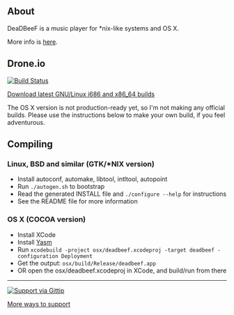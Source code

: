 ## About

DeaDBeeF is a music player for \*nix-like systems and OS X.

More info is [here](http://deadbeef.sf.net).

## Drone.io

[![Build Status](https://drone.io/github.com/Alexey-Yakovenko/deadbeef/status.png)](https://drone.io/github.com/Alexey-Yakovenko/deadbeef/latest)

[Download latest GNU/Linux i686 and x86_64 builds](https://drone.io/github.com/Alexey-Yakovenko/deadbeef/files)

The OS X version is not production-ready yet, so I'm not making any official builds. Please use the instructions below to make your own build, if you feel adventurous.

## Compiling

### Linux, BSD and similar (GTK/*NIX version)

* Install autoconf, automake, libtool, intltool, autopoint
* Run ```./autogen.sh``` to bootstrap
* Read the generated INSTALL file and ```./configure --help``` for instructions
* See the README file for more information

### OS X (COCOA version)

* Install XCode
* Install [Yasm](http://rudix.org/packages/yasm.html)
* Run ```xcodebuild -project osx/deadbeef.xcodeproj -target deadbeef -configuration Deployment```
* Get the output: ```osx/build/Release/deadbeef.app```
* OR open the osx/deadbeef.xcodeproj in XCode, and build/run from there

----

[![Support via Gittip](https://rawgithub.com/twolfson/gittip-badge/0.1.0/dist/gittip.png)](https://www.gittip.com/Alexey-Yakovenko/)

[More ways to support](http://deadbeef.sourceforge.net/support.html)
